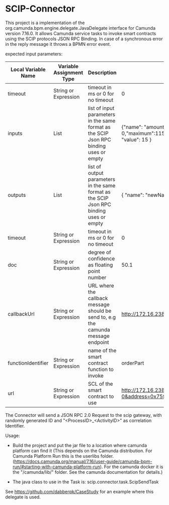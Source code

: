 # SCIP-Connector

This project is a implementation of the org.camunda.bpm.engine.delegate.JavaDelegate interface for Camunda version 7.16.0.
It allows Camunda service tasks to invoke smart contracts using the SCIP protocols JSON RPC Binding.
In case of a synchronous error in the reply message it throws a BPMN error event.


expected input parameters:

Local Variable Name | Variable Assignment Type | Description | example input
-------- | -------- | -------- | -------
timeout   | String or Expression   | timeout in ms or 0 for no timeout | 0  
inputs   | List |list of input parameters in the same format as the SCIP Json RPC binding uses or empty | {"name": "amount", "type": "{\"type\":\"integer\",\"minimum\": 0,\"maximum\":115792089237316195423570985008687907853269984665640564039457584007913129639935}", "value": 15 }  
outputs   | List |list of output parameters in the same format as the SCIP Json RPC binding uses or empty |{ "name": "newName", "type": " {\"type\":\"string\"}"} 
timeout   | String or Expression   | timeout in ms or 0 for no timeout | 0  
doc   | String or Expression   | degree of confidence as floating point number| 50.1  
callbackUrl   | String or Expression   | URL where the callback message should be send to, e.g the camunda message endpoint|  http://172.16.238.14:8080/engine-rest/message
functionIdentifier   | String or Expression   |name of the smart contract function to invoke | orderPart
url   | String or Expression  |SCL of the smart contract to use | http://172.16.238.1:8081/blockchain-access-layer/webapi?blockchain=ethereum&blockchain-id=eth-0&address=0x75f17644EAEb3cC6511764a6F1138F14B3e33D0f

The Connector will send a JSON RPC 2.0 Request to the scip gateway, with randomly generated ID and "\<ProcessID\>_\<ActivityID\>" as correlation Identifier.

Usage:

- Build the project and put the jar file to a location where camunda platform can find it (This depends on the Camunda distribution. For Camunda Platform Run this is the userlibs folder.(https://docs.camunda.org/manual/7.16/user-guide/camunda-bpm-run/#starting-with-camunda-platform-run). For the camunda docker it is the "/camunda/lib/" folder. See the camunda documentation for details.)

- The java class to use in the Task is: scip.connector.task.ScipSendTask

See https://github.com/dabberpk/CaseStudy for an example where this delegate is used.
